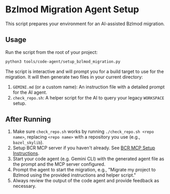 # Bzlmod Migration Agent Setup

This script prepares your environment for an AI-assisted Bzlmod migration.

## Usage

Run the script from the root of your project:

```bash
python3 tools/code-agent/setup_bzlmod_migration.py
```

The script is interactive and will prompt you for a build target to use for the migration. It will then generate two files in your current directory:

1. `GEMINI.md` (or a custom name): An instruction file with a detailed prompt for the AI agent.
2. `check_repo.sh`: A helper script for the AI to query your legacy `WORKSPACE` setup.

## After Running

1. Make sure `check_repo.sh` works by running `./check_repo.sh <repo name>`, replacing `<repo name>` with a repository you use (e.g., `bazel_skylib`).
2. Setup BCR MCP server if you haven't already. See [BCR MCP Setup Instructions](../../docs/mcp.md).
3. Start your code agent (e.g. Gemini CLI) with the generated agent file as the prompt and the MCP server configured.
4. Prompt the agent to start the migration, e.g., "Migrate my project to Bzlmod using the provided instructions and helper script."
5. Always review the output of the code agent and provide feedback as necessary.

